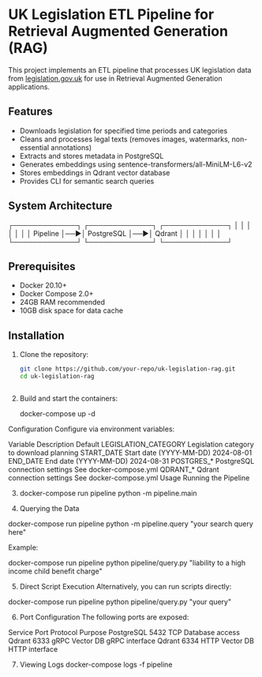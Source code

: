 # UK Legislation ETL Pipeline for Retrieval Augmented Generation (RAG)

This project implements an ETL pipeline that processes UK legislation data from [legislation.gov.uk](https://www.legislation.gov.uk) for use in Retrieval Augmented Generation applications.

## Features

- Downloads legislation for specified time periods and categories
- Cleans and processes legal texts (removes images, watermarks, non-essential annotations)
- Extracts and stores metadata in PostgreSQL
- Generates embeddings using sentence-transformers/all-MiniLM-L6-v2
- Stores embeddings in Qdrant vector database
- Provides CLI for semantic search queries

## System Architecture

┌─────────────┐ ┌─────────────┐ ┌─────────────┐
│ │ │ │ │ │
│ Pipeline │──▶│ PostgreSQL │──▶│ Qdrant │
│ │ │ │ │ │
└─────────────┘ └─────────────┘ └─────────────┘



## Prerequisites

- Docker 20.10+
- Docker Compose 2.0+
- 24GB RAM recommended
- 10GB disk space for data cache

## Installation

1. Clone the repository:
   ```bash
   git clone https://github.com/your-repo/uk-legislation-rag.git
   cd uk-legislation-rag



2. Build and start the containers:

   docker-compose up -d


Configuration
Configure via environment variables:

Variable	Description	Default
LEGISLATION_CATEGORY	Legislation category to download	planning
START_DATE	Start date (YYYY-MM-DD)	2024-08-01
END_DATE	End date (YYYY-MM-DD)	2024-08-31
POSTGRES_*	PostgreSQL connection settings	See docker-compose.yml
QDRANT_*	Qdrant connection settings	See docker-compose.yml
Usage
Running the Pipeline

3. docker-compose run pipeline python -m pipeline.main

4. Querying the Data

docker-compose run pipeline python -m pipeline.query "your search query here"

Example:

docker-compose run pipeline python pipeline/query.py "liability to a high income child benefit charge"


5. Direct Script Execution
Alternatively, you can run scripts directly:

docker-compose run pipeline python pipeline/query.py "your query"


6. Port Configuration
The following ports are exposed:

Service	Port	Protocol	Purpose
PostgreSQL	5432	TCP	Database access
Qdrant	6333	gRPC	Vector DB gRPC interface
Qdrant	6334	HTTP	Vector DB HTTP interface


7. Viewing Logs
docker-compose logs -f pipeline